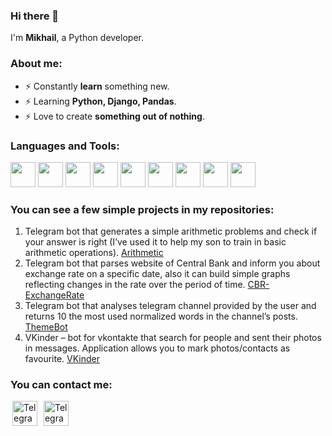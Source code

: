 ### Hi there 👋 

I'm <b>Mikhail</b>, a Python developer.


<!--
**MikhailBaldaev/MikhailBaldaev** is a ✨ _special_ ✨ repository because its `README.md` (this file) appears on your GitHub profile.

Here are some ideas to get you started:

- 🔭 I’m currently working on ...
- 🌱 I’m currently learning ...
- 👯 I’m looking to collaborate on ...
- 🤔 I’m looking for help with ...
- 💬 Ask me about ...
- 📫 How to reach me: ...
- 😄 Pronouns: ...
- ⚡ Fun fact: ...
-->

### <b>About me</b>:

- ⚡ Constantly <b>learn</b> something new.
- ⚡ Learning <b>Python, Django, Pandas</b>.
- ⚡ Love to create <b>something out of nothing</b>.


### <b>Languages and Tools</b>:
[<image width="40px" src="https://raw.githubusercontent.com/devicons/devicon/master/icons/python/python-original.svg"/>](https://www.python.org)
[<image width="40px" src="https://user-images.githubusercontent.com/105664613/216824740-6526d4d7-b544-4970-a337-90abf5fe8086.png"/>](https://www.djangoproject.com)
[<image width="40px" src="https://pandas.pydata.org/static/img/pandas.svg"/>](https://pandas.pydata.org/)
[<image width="40px" src="https://raw.githubusercontent.com/devicons/devicon/master/icons/mysql/mysql-original-wordmark.svg"/>](https://www.mysql.com/)
[<image width="40px" src="https://raw.githubusercontent.com/devicons/devicon/master/icons/postgresql/postgresql-original-wordmark.svg"/>](https://www.postgresql.org)
[<image width="40px" src="https://www.vectorlogo.zone/logos/git-scm/git-scm-icon.svg"/>](https://git-scm.com/)
[<image width="40px" src="https://www.docker.com/wp-content/uploads/2022/03/vertical-logo-monochromatic.png"/>](https://docs.docker.com/)
[<image width="40px" src="https://raw.githubusercontent.com/devicons/devicon/master/icons/html5/html5-original-wordmark.svg"/>](https://www.w3.org/html/)
[<image width="40px" src="https://raw.githubusercontent.com/devicons/devicon/master/icons/css3/css3-original-wordmark.svg"/>](https://www.w3schools.com/css/)


### <b>You can see a few simple projects in my repositories</b>:
1.	Telegram bot that generates a simple arithmetic problems and check if your answer is right (I’ve used it to help my son to train in basic arithmetic operations). [Arithmetic](https://github.com/MikhailBaldaev/VKinder)
2.	Telegram bot that parses website of Central Bank and inform you about exchange rate on a specific date, also it can build simple graphs reflecting changes in the rate over the period of time. [CBR-ExchangeRate](https://github.com/MikhailBaldaev/TelegramBot---Exchange-Rate)
3.	Telegram bot that analyses telegram channel provided by the user and returns 10 the most used normalized words in the channel’s posts. [ThemeBot](https://github.com/MikhailBaldaev/VKinder)
4.	VKinder – bot for vkontakte that search for people and sent their photos in messages. Application allows you to mark photos/contacts as favourite. [VKinder](https://github.com/MikhailBaldaev/VKinder)


### <b>You can contact me</b>:
[<image alt="Telegram" width="40" hspace="3" src="https://upload.wikimedia.org/wikipedia/commons/thumb/8/82/Telegram_logo.svg/512px-Telegram_logo.svg.png?20220101141644"/>](https://t.me/baldaevm)
[<image alt="Telegram" width="40" hspace="3" src="https://upload.wikimedia.org/wikipedia/commons/thumb/7/7e/Gmail_icon_%282020%29.svg/2560px-Gmail_icon_%282020%29.svg.png"/>](mailto:baldaevm@gmail.com)
